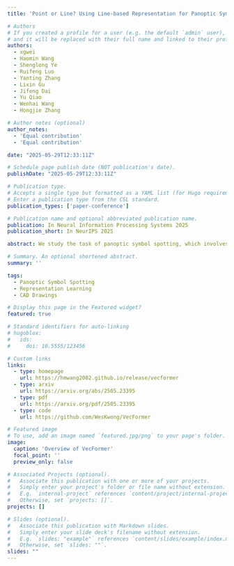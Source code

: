 ```yaml
---
title: 'Point or Line? Using Line-based Representation for Panoptic Symbol Spotting in CAD Drawings'

# Authors
# If you created a profile for a user (e.g. the default `admin` user), write the username (folder name) here
# and it will be replaced with their full name and linked to their profile.
authors:
  - xgwei
  - Haomin Wang
  - Shenglong Ye
  - Ruifeng Luo
  - Yanting Zhang
  - Lixin Gu
  - Jifeng Dai
  - Yu Qiao
  - Wenhai Wang
  - Hongjie Zhang

# Author notes (optional)
author_notes:
  - 'Equal contribution'
  - 'Equal contribution'

date: "2025-05-29T12:33:11Z"

# Schedule page publish date (NOT publication's date).
publishDate: "2025-05-29T12:33:11Z"

# Publication type.
# Accepts a single type but formatted as a YAML list (for Hugo requirements).
# Enter a publication type from the CSL standard.
publication_types: ['paper-conference']

# Publication name and optional abbreviated publication name.
publication: In Neural Information Processing Systems 2025
publication_short: In NeurIPS 2025

abstract: We study the task of panoptic symbol spotting, which involves identifying both individual instances of countable things and the semantic regions of uncountable stuff in computer-aided design (CAD) drawings composed of vector graphical primitives. Existing methods typically rely on image rasterization, graph construction, or point-based representation, but these approaches often suffer from high computational costs, limited generality, and loss of geometric structural information. In this paper, we propose VecFormer, a novel method that addresses these challenges through line-based representation of primitives. This design preserves the geometric continuity of the original primitive, enabling more accurate shape representation while maintaining a computation-friendly structure, making it well-suited for vector graphic understanding tasks. To further enhance prediction reliability, we introduce a Branch Fusion Refinement module that effectively integrates instance and semantic predictions, resolving their inconsistencies for more coherent panoptic outputs. Extensive experiments demonstrate that our method establishes a new state-of-the-art, achieving 91.1 PQ, with Stuff-PQ improved by 9.6 and 21.2 points over the second-best results under settings with and without prior information, respectively, highlighting the strong potential of line-based representation as a foundation for vector graphic understanding.

# Summary. An optional shortened abstract.
summary: ''

tags:
  - Panoptic Symbol Spotting
  - Representation Learning
  - CAD Drawings

# Display this page in the Featured widget?
featured: true

# Standard identifiers for auto-linking
# hugoblox:
#   ids:
#     doi: 10.5555/123456

# Custom links
links:
  - type: homepage
    url: https://hmwang2002.github.io/release/vecformer
  - type: arxiv
    url: https://arxiv.org/abs/2505.23395
  - type: pdf
    url: https://arxiv.org/pdf/2505.23395
  - type: code
    url: https://github.com/WesKwong/VecFormer

# Featured image
# To use, add an image named `featured.jpg/png` to your page's folder.
image:
  caption: 'Overview of VecFormer'
  focal_point: ''
  preview_only: false

# Associated Projects (optional).
#   Associate this publication with one or more of your projects.
#   Simply enter your project's folder or file name without extension.
#   E.g. `internal-project` references `content/project/internal-project/index.md`.
#   Otherwise, set `projects: []`.
projects: []

# Slides (optional).
#   Associate this publication with Markdown slides.
#   Simply enter your slide deck's filename without extension.
#   E.g. `slides: "example"` references `content/slides/example/index.md`.
#   Otherwise, set `slides: ""`.
slides: ""
---
```


<!-- > [!NOTE]
> Click the _Cite_ button above to demo the feature to enable visitors to import publication metadata into their reference management software.

> [!NOTE]
> Create your slides in Markdown - click the _Slides_ button to check out the example.

Add the publication's **full text** or **supplementary notes** here. You can use rich formatting such as including [code, math, and images](https://docs.hugoblox.com/content/writing-markdown-latex/). -->
